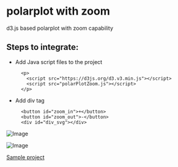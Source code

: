 # polarplot with zoom
d3.js based polarplot with zoom capability

## Steps to integrate:
* Add Java script files to the project

        <p>
          <script src="https://d3js.org/d3.v3.min.js"></script>
          <script src="polarPlotZoom.js"></script>
        </p>

* Add div tag

        <button id="zoom_in">+</button>
        <button id="zoom_out">-</button>
        <div id="div_svg"></div>

![Image](polarPlotBeforeZoom.jpeg)

![Image](polarPlotAfterZoom.jpeg)

[Sample project](https://codepen.io/bsrvasulu/pen/rrddbZ)
